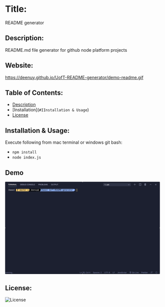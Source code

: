 # Title: 

README generator

## Description: 

README.md file generator for github node platform projects

## Website: 

https://deenuy.github.io/UofT-README-generator/demo-readme.gif

## Table of Contents:
* [Description](#Description)
* [Installation](`#IInstallation & Usage`)
* [License](#License)

## Installation & Usage: 
Execute following from mac terminal or windows git bash:
* `npm install`
* `node index.js`

## Demo
![README Demo](demo-readme.gif)

## License:
![License](https://img.shields.io/badge/.svg)

